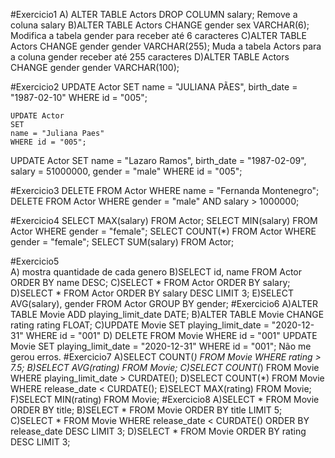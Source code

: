 #Exercicio1
A) ALTER TABLE Actors DROP COLUMN salary; 
Remove a coluna salary
B)ALTER TABLE Actors CHANGE gender sex VARCHAR(6);
Modifica a tabela gender para receber até 6 caracteres
C)ALTER TABLE Actors CHANGE gender gender VARCHAR(255);
Muda a tabela Actors para a coluna gender receber até 255 caracteres
D)ALTER TABLE Actors CHANGE gender gender VARCHAR(100);

#Exercicio2
UPDATE Actor
SET 
	name = "JULIANA PÃES",
	birth_date = "1987-02-10"
    WHERE id = "005";

    UPDATE Actor
    SET 
	name = "Juliana Paes"
    WHERE id = "005";

UPDATE Actor
SET 
	name = "Lazaro Ramos",
	birth_date = "1987-02-09",
    salary = 51000000,
    gender = "male"
    WHERE id = "005";

#Exercicio3
DELETE FROM Actor WHERE name = "Fernanda Montenegro";
DELETE FROM Actor
WHERE
	gender = "male" AND
	salary > 1000000;
	
#Exercicio4
    SELECT MAX(salary) FROM Actor;
    SELECT MIN(salary) FROM Actor WHERE gender = "female";
    SELECT COUNT(*) FROM Actor WHERE gender = "female";
    SELECT SUM(salary) FROM Actor;
    
#Exercicio5  
A) mostra quantidade de cada genero
B)SELECT id, name FROM Actor
ORDER BY name DESC;
C)SELECT * FROM Actor
ORDER BY salary;
D)SELECT * FROM Actor
ORDER BY salary DESC
LIMIT 3;
E)SELECT AVG(salary), gender FROM Actor
GROUP BY gender;
#Exercicio6
A)ALTER TABLE Movie ADD playing_limit_date DATE;
B)ALTER TABLE Movie CHANGE rating rating FLOAT;
C)UPDATE Movie
SET
	playing_limit_date = "2020-12-31"
WHERE id = "001"
D) DELETE FROM Movie WHERE id = "001"
UPDATE Movie
SET
	playing_limit_date = "2020-12-31"
WHERE id = "001";
Não me gerou erros.
#Exercicio7
A)SELECT COUNT(*) FROM Movie WHERE rating > 7.5;
B)SELECT AVG(rating) FROM Movie;
C)SELECT COUNT(*) FROM Movie WHERE playing_limit_date > CURDATE();
D)SELECT COUNT(*) FROM Movie WHERE release_date < CURDATE();
E)SELECT MAX(rating) FROM Movie;
F)SELECT MIN(rating) FROM Movie;
#Exercicio8
A)SELECT * FROM Movie ORDER BY title;
B)SELECT * FROM Movie ORDER BY title LIMIT 5;
C)SELECT * FROM Movie 
WHERE release_date < CURDATE() 
ORDER BY release_date DESC 
LIMIT 3;
D)SELECT * FROM Movie 
ORDER BY rating DESC 
LIMIT 3;



